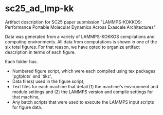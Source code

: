 # sc25_ad_lmp-kk
Artifact description for SC25 paper submission "LAMMPS-KOKKOS: Performance Portable Molecular Dynamics Across Exascale Architectures"

Data was generated from a variety of LAMMPS-KOKKOS compilations and computing environments. 
All data from computations is shown in one of the six total figures. 
For that reason, we have opted to organize artifact description in terms of each figure.

Each folder has:
- Numbered figure script, which were each compiled using tex packages 'pgfplots' and 'tikz',
- Data file(s) used in the figure script,
- Text files for each machine that detail (1) the machine's environment and module settings and (2) the LAMMPS version and compile settings for that machine,
- Any batch scripts that were used to execute the LAMMPS input scripts for figure data.
